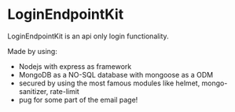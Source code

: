 # LoginEndpointKit
LoginEndpointKit is an api only login functionality.

Made by using:
- Nodejs with express as framework
- MongoDB as a NO-SQL database with mongoose as a ODM
- secured by using the most famous modules like helmet, mongo-sanitizer, rate-limit
- pug for some part of the email page!

